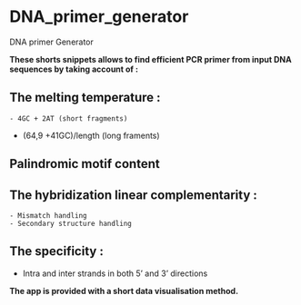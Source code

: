# DNA_primer_generator
DNA primer Generator 

<b>These shorts snippets allows to find efficient PCR primer from input DNA sequences 
by taking account of : </b>

## The melting temperature : 
	- 4GC + 2AT (short fragments)
- (64,9 +41GC)/length (long framents)
## Palindromic motif content 
## The hybridization linear complementarity : 
	- Mismatch handling
	- Secondary structure handling
##  The specificity :
- Intra and inter strands in both 5’ and 3’ directions

<b>The app is provided with a short data visualisation method.</b>
